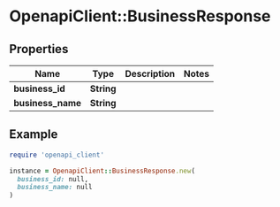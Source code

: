 # OpenapiClient::BusinessResponse

## Properties

| Name | Type | Description | Notes |
| ---- | ---- | ----------- | ----- |
| **business_id** | **String** |  |  |
| **business_name** | **String** |  |  |

## Example

```ruby
require 'openapi_client'

instance = OpenapiClient::BusinessResponse.new(
  business_id: null,
  business_name: null
)
```

